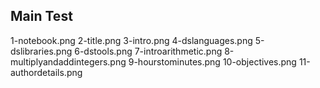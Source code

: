 ## Main Test
1-notebook.png 2-title.png 3-intro.png 4-dslanguages.png 5-dslibraries.png 6-dstools.png 7-introarithmetic.png 8-multiplyandaddintegers.png 9-hourstominutes.png 10-objectives.png 11-authordetails.png
